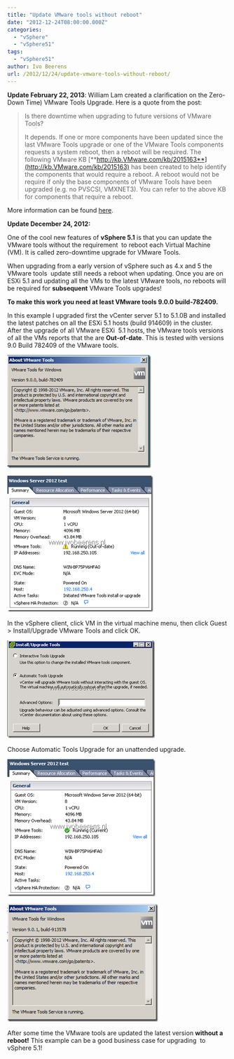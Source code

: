 ```yaml
---
title: "Update VMware tools without reboot"
date: "2012-12-24T08:00:00.000Z"
categories: 
  - "vSphere"
  - "vSphere51"
tags: 
  - "vSphere51"
author: Ivo Beerens
url: /2012/12/24/update-vmware-tools-without-reboot/
---
```


**Update February 22, 2013**: William Lam created a clarification on the Zero-Down Time) VMware Tools Upgrade. Here is a quote from the post:

> Is there downtime when upgrading to future versions of VMware Tools?
> 
> It depends. If one or more components have been updated since the last VMware Tools upgrade or one of the VMware Tools components requests a system reboot, then a reboot will be required. The following VMware KB [**http://kb.VMware.com/kb/2015163**](http://kb.VMware.com/kb/2015163) has been created to help identify the components that would require a reboot. A reboot would not be require if only the base components of VMware Tools have been upgraded (e.g. no PVSCSI, VMXNET3). You can refer to the above KB for components that require a reboot.

More information can be found [here](http://blogs.VMware.com/vSphere/2013/02/clarification-on-zero-down-time-VMware-tools-uprade-in-vSphere-5-1.html).

**Update December 24, 2012:**

One of the cool new features of **vSphere 5.1** is that you can update the VMware tools without the requirement  to reboot each Virtual Machine (VM). It is called zero-downtime upgrade for VMware Tools.

When upgrading from a early version of vSphere such as 4.x and 5 the VMware tools  update still needs a reboot when updating. Once you are on ESXi 5.1 and updating all the VMs to the latest VMware tools, no reboots will be required for **subsequent** VMware Tools upgrades!

**To make this work you need at least VMware tools 9.0.0 build-782409.**

In this example I upgraded first the vCenter server 5.1 to 5.1.0B and installed the latest patches on all the ESXi 5.1 hosts (build 914609) in the cluster. After the upgrade of all VMware ESXi  5.1 hosts, the VMware tools versions of all the VMs reports that the are **Out-of-date**. This is tested with versions 9.0 Build 782409 of the VMware tools.

[![image](images/image_thumb2.png "image")](images/image2.png)

[![image](images/image_thumb11.png "image")](images/image11.png)

In the vSphere client, click VM in the virtual machine menu, then click Guest > Install/Upgrade VMware Tools and click OK.

[![image](images/image_thumb12.png "image")](images/image13.png)

Choose Automatic Tools Upgrade for an unattended upgrade.

[![image](images/image_thumb13.png "image")](images/image14.png)

[![image](images/image_thumb3.png "image")](images/image3.png)

After some time the VMware tools are updated the latest version **without a reboot!** This example can be a good business case for upgrading  to vSphere 5.1!